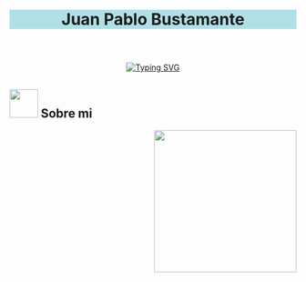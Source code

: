 
<h1 align="center" style="background-color:powderblue;">
  <p>Juan Pablo Bustamante</p>
</h1>

  <br>

  <p align="center">
  <a href="https://git.io/typing-svg"><img src="https://readme-typing-svg.demolab.com?font=Fira+Code&pause=1000&center=true&vCenter=true&width=435&lines=Multimedia+engineering+student" alt="Typing SVG" /></a>
  </p>


## <picture ><img src = "https://media4.giphy.com/media/v1.Y2lkPTc5MGI3NjExa3hhNzkwdTUycnV1N2d1ZjBqajdkYXpwdGx5N3M2aTQwanl5dDZkOCZlcD12MV9pbnRlcm5hbF9naWZfYnlfaWQmY3Q9cw/YRMb6dd7zprS00JdGZ/giphy.webp" width = 50px></picture> Sobre mi


  <picture> <img align="right" src="https://giphy.com/stickers/keyweemotion-8bit-moody-moodiaan-YRMb6dd7zprS00JdGZ" width = 250px></picture>

